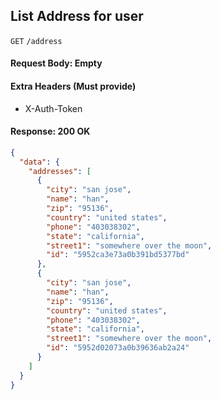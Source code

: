 ## List Address for user

`GET` `/address`

#### Request Body: Empty

#### Extra Headers (Must provide)

* X-Auth-Token

#### Response: 200 OK

```json
{
  "data": {
    "addresses": [
      {
        "city": "san jose",
        "name": "han",
        "zip": "95136",
        "country": "united states",
        "phone": "403038302",
        "state": "california",
        "street1": "somewhere over the moon",
        "id": "5952ca3e73a0b391bd5377bd"
      },
      {
        "city": "san jose",
        "name": "han",
        "zip": "95136",
        "country": "united states",
        "phone": "403038302",
        "state": "california",
        "street1": "somewhere over the moon",
        "id": "5952d02073a0b39636ab2a24"
      }
    ]
  }
}
```
